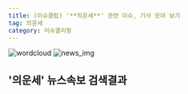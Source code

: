 ```yaml
---
title: (이슈클립) '**의운세**' 관련 이슈, 기사 모아 보기
tag: 의운세
category: 이슈클리핑
---
```

![wordcloud](https://s3.ap-northeast-2.amazonaws.com/lyrics101-wordcloud/2018-09-26-1537932851.png)
![news_img](https://user-images.githubusercontent.com/42597476/44507050-1206f400-a6e4-11e8-8d98-7ffbfebb353f.png)
## **'**의운세**'** 뉴스속보 검색결과

